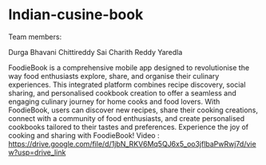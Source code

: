 # Indian-cusine-book

Team members: 

Durga Bhavani Chittireddy 
Sai Charith Reddy Yaredla


FoodieBook is a comprehensive mobile app designed to revolutionise the way food enthusiasts explore, share, and organise their culinary experiences. This integrated platform combines recipe discovery, social sharing, and personalised cookbook creation to offer a seamless and engaging culinary journey for home cooks and food lovers. With FoodieBook, users can discover new recipes, share their cooking creations, connect with a community of food enthusiasts, and create personalised cookbooks tailored to their tastes and preferences. Experience the joy of cooking and sharing with FoodieBook!
Video : https://drive.google.com/file/d/1jbN_RKV6Mq5QJ6x5_oo3jflbaPwRwj7d/view?usp=drive_link






